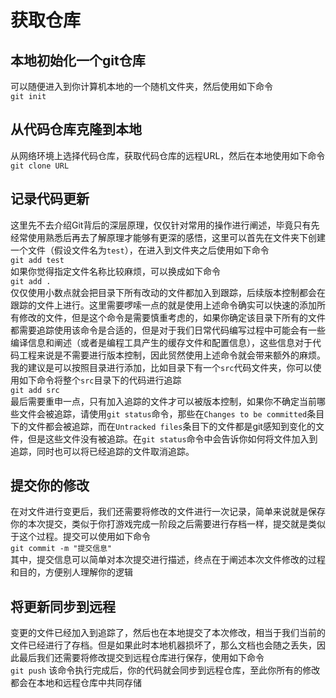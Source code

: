 # 获取仓库
## 本地初始化一个git仓库
可以随便进入到你计算机本地的一个随机文件夹，然后使用如下命令  
`git init`  
## 从代码仓库克隆到本地
从网络环境上选择代码仓库，获取代码仓库的远程URL，然后在本地使用如下命令  
`git clone URL`  
## 记录代码更新
这里先不去介绍Git背后的深层原理，仅仅针对常用的操作进行阐述，毕竟只有先经常使用熟悉后再去了解原理才能够有更深的感悟，这里可以首先在文件夹下创建一个文件（假设文件名为`test`），在进入到文件夹之后使用如下命令  
`git add test`  
如果你觉得指定文件名称比较麻烦，可以换成如下命令  
`git add .`  
仅仅使用小数点就会把目录下所有改动的文件都加入到跟踪，后续版本控制都会在跟踪的文件上进行。这里需要啰嗦一点的就是使用上述命令确实可以快速的添加所有修改的文件，但是这个命令是需要慎重考虑的，如果你确定该目录下所有的文件都需要追踪使用该命令是合适的，但是对于我们日常代码编写过程中可能会有一些编译信息和阐述（或者是编程工具产生的缓存文件和配置信息），这些信息对于代码工程来说是不需要进行版本控制，因此贸然使用上述命令就会带来额外的麻烦。我的建议是可以按照目录进行添加，比如目录下有一个`src`代码文件夹，你可以使用如下命令将整个`src`目录下的代码进行追踪  
`git add src`  
最后需要重申一点，只有加入追踪的文件才可以被版本控制，如果你不确定当前哪些文件会被追踪，请使用`git status`命令，那些在`Changes to be committed`条目下的文件都会被追踪，而在`Untracked files`条目下的文件都是git感知到变化的文件，但是这些文件没有被追踪。在`git status`命令中会告诉你如何将文件加入到追踪，同时也可以将已经追踪的文件取消追踪。

## 提交你的修改
在对文件进行变更后，我们还需要将修改的文件进行一次记录，简单来说就是保存你的本次提交，类似于你打游戏完成一阶段之后需要进行存档一样，提交就是类似于这个过程。提交可以使用如下命令  
`git commit -m "提交信息"`  
其中，提交信息可以简单对本次提交进行描述，终点在于阐述本次文件修改的过程和目的，方便别人理解你的逻辑

## 将更新同步到远程
变更的文件已经加入到追踪了，然后也在本地提交了本次修改，相当于我们当前的文件已经进行了存档。但是如果此时本地机器损坏了，那么文档也会随之丢失，因此最后我们还需要将修改提交到远程仓库进行保存，使用如下命令  
`git push`
该命令执行完成后，你的代码就会同步到远程仓库，至此你所有的修改都会在本地和远程仓库中共同存储